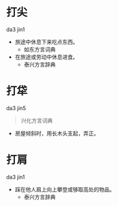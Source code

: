 # 打尖
da3 jin1
+ 旅途中休息下来吃点东西。
  * 如东方言词典
+ 在旅途或劳动中休息进食。
  * 泰兴方言辞典

# 打牮
da3 jin5
> 兴化方言词典
- 房屋倾斜时，用长木头支起，弄正。

# 打肩
da3 jin1
+ 踩在他人肩上向上攀登或够取高处的物品。
  * 泰兴方言辞典
